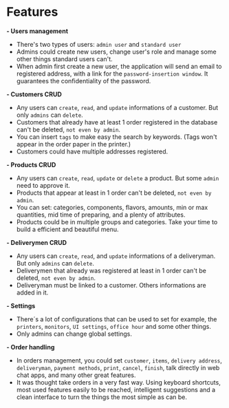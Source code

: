 # Features

**- Users management**
- There's two types of users: `admin user` and `standard user`
- Admins could create new users, change user's role and manage some other things standard users can't.
- When admin first create a new user, the application will send an email to registered address, with a link for the ``password-insertion window``. It guarantees the confidentiality of the password.

**- Customers CRUD**
- Any users can `create`, `read`, and `update` informations of a customer. But only `admins` can `delete`.
- Customers that already have at least 1 order registered in the database can't be deleted, `not even by admin`.
- You can insert `tags` to make easy the search by keywords. (Tags won't appear in the order paper in the printer.)
- Customers could have multiple addresses registered.

**- Products CRUD**
- Any users can `create`, `read`, `update` or `delete` a product. But some `admin` need to approve it.
- Products that appear at least in 1 order can't be deleted, `not even by admin`.
- You can set: categories, components, flavors, amounts, min or max quantities, mid time of preparing, and a plenty of attributes.
- Products could be in multiple groups and categories. Take your time to build a efficient and beautiful menu.

**- Deliverymen CRUD**
- Any users can `create`, `read`, and `update` informations of a deliveryman. But only `admins` can `delete`.
- Deliverymen that already was registered at least in 1 order can't be deleted, `not even by admin`.
- Deliveryman must be linked to a customer. Others informations are added in it.

**- Settings**
- There´s a lot of configurations that can be used to set for example, the `printers`, `monitors`, `UI settings`, `office hour` and some other things.
- Only admins can change global settings.

**- Order handling**
- In orders management, you could set `customer`, `items`, `delivery address`, `deliveryman`, `payment methods`, `print`, `cancel`, `finish`, talk directly in web chat apps, and many other great features.
- It was thought take orders in a very fast way. Using keyboard shortcuts, most used features easily to be reached, intelligent suggestions and a clean interface to turn the things the most simple as can be.
